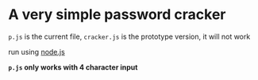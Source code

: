 # A very simple password cracker

`p.js` is the current file, `cracker.js` is the prototype version, it will not work

run using [node.js](https://nodejs.org)

**`p.js` only works with 4 character input**
